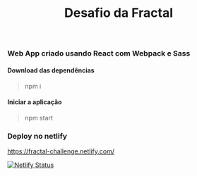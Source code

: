 <div align="center">
  <h1>Desafio da Fractal</h1>
  <br>
</div>

##
### Web App criado usando React com Webpack e Sass 

#### Download das dependências
> npm i

#### Iniciar a aplicação
> npm start

### Deploy no netlify
https://fractal-challenge.netlify.com/

[![Netlify Status](https://api.netlify.com/api/v1/badges/b9554f04-33c5-4f35-b1f6-7ef65cf2be64/deploy-status)](https://app.netlify.com/sites/fractal-challenge/deploys)

